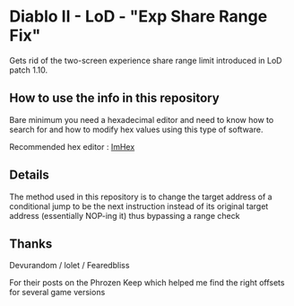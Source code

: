 # Diablo II - LoD - "Exp Share Range Fix"
Gets rid of the two-screen experience share range limit introduced in LoD patch 1.10.

## How to use the info in this repository

Bare minimum you need a hexadecimal editor and need to know how to search for and how to modify hex values using this type of software.

Recommended hex editor : [ImHex](https://github.com/WerWolv/ImHex)

## Details

The method used in this repository is to change the target address of a conditional jump to be the next instruction instead of its original target address (essentially NOP-ing it) thus bypassing a range check

## Thanks
Devurandom  /  lolet  /  Fearedbliss

For their posts on the Phrozen Keep which helped me find the right offsets for several game versions
